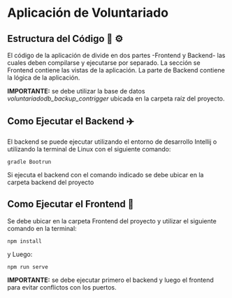 # Aplicación de Voluntariado

## Estructura del Código 📃 ⚙️

El código de la aplicación de divide en dos partes -Frontend y Backend- las cuales deben compilarse y ejecutarse por separado. La sección se Frontend contiene las vistas de la aplicación. La parte de Backend contiene la lógica de la aplicación. 

**IMPORTANTE:** se debe utilizar la base de datos *voluntariadodb_backup_contrigger* ubicada en la carpeta raíz del proyecto. 


## Como Ejecutar el Backend ✈️

El backend se puede ejecutar utilizando el entorno de desarrollo Intellij o utilizando la terminal de Linux con el siguiente comando:

```
gradle Bootrun
```
Si ejecuta el backend con el comando indicado se debe ubicar en la carpeta backend del proyecto

## Como Ejecutar el Frontend 🚀 

Se debe ubicar en la carpeta Frontend del proyecto y utilizar el siguiente comando en la terminal:

```
npm install
```
y Luego:

```
npm run serve
```

**IMPORTANTE:** se debe ejecutar primero el backend y luego el frontend para evitar conflictos con los puertos. 

